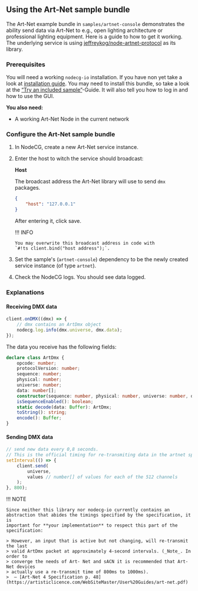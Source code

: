 ## Using the Art-Net sample bundle

The Art-Net example bundle in `samples/artnet-console` demonstrates the ability
send data via Art-Net to e.g., open lighting architecture or professional
lighting equipment. Here is a guide to how to get it working. The underlying
service is using
[jeffreykog/node-artnet-protocol](https://github.com/jeffreykog/node-artnet-protocol)
as its library.

### Prerequisites

You will need a working `nodecg-io` installation. If you have non yet take a
look at [installation guide](../getting_started/install.md). You may need to
install this bundle, so take a look at the
[“Try an included sample”](../getting_started/try_example_bundle.md)-Guide. It
will also tell you how to log in and how to use the GUI.

**You also need:**

-   A working Art-Net Node in the current network

### Configure the Art-Net sample bundle

1.  In NodeCG, create a new Art-Net service instance.
2.  Enter the host to witch the service should broadcast:

    **Host**

    The broadcast address the Art-Net library will use to send `dmx` packages.

    ```json
    {
        "host": "127.0.0.1"
    }
    ```

    After entering it, click save.

    !!! INFO

        You may overwrite this broadcast address in code with
        `#!ts client.bind("host address");`.

3.  Set the sample's (`artnet-console`) dependency to be the newly created
    service instance (of type `artnet`).
4.  Check the NodeCG logs. You should see data logged.

### Explanations

#### Receiving DMX data

```ts
client.onDMX((dmx) => {
    // dmx contains an ArtDmx object
    nodecg.log.info(dmx.universe, dmx.data);
});
```

The data you receive has the following fields:

```ts
declare class ArtDmx {
    opcode: number;
    protocolVersion: number;
    sequence: number;
    physical: number;
    universe: number;
    data: number[];
    constructor(sequence: number, physical: number, universe: number, data: number[]);
    isSequenceEnabled(): boolean;
    static decode(data: Buffer): ArtDmx;
    toString(): string;
    encode(): Buffer;
}
```

#### Sending DMX data

```ts
// send new data every 0,8 seconds.
// This is the official timing for re-transmiting data in the artnet specifciation.
setInterval(() => {
    client.send(
        universe,
        values // number[] of values for each of the 512 channels
    );
}, 800);
```

!!! NOTE

    Since neither this library nor nodecg-io currently contains an
    abstraction that abides the timings specified by the specification, it is
    important for **your implementation** to respect this part of the specification:

    > However, an input that is active but not changing, will re-transmit the last
    > valid ArtDmx packet at approximately 4-second intervals. (_Note_. In order to
    > converge the needs of Art- Net and sACN it is recommended that Art-Net devices
    > actually use a re-transmit time of 800ms to 1000ms).
    >  — [Art-Net 4 Specification p. 48](https://artisticlicence.com/WebSiteMaster/User%20Guides/art-net.pdf)
